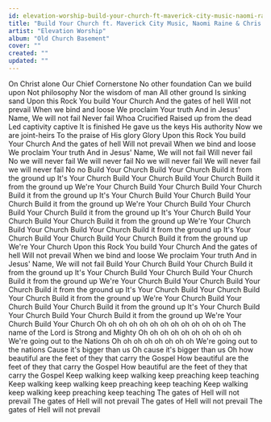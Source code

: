 ```yaml
---
id: elevation-worship-build-your-church-ft-maverick-city-music-naomi-raine-chris-brown
title: "Build Your Church ft. Maverick City Music, Naomi Raine & Chris Brown"
artist: "Elevation Worship"
album: "Old Church Basement"
cover: ""
created: ""
updated: ""
---
```


On Christ alone
Our Chief Cornerstone
No other foundation
Can we build upon
Not philosophy
Nor the wisdom of man
All other ground
Is sinking sand
Upon this Rock
You build Your Church
And the gates of hell
Will not prevail
When we bind and loose
We proclaim Your truth
And in Jesus' Name,
We will not fail
Never fail
Whoa
Crucified
Raised up from the dead
Led captivity captive
It is finished
He gave us the keys
His authority
Now we are joint-heirs
To the praise of His glory
Glory
Upon this Rock
You build Your Church
And the gates of hell
Will not prevail
When we bind and loose
We proclaim Your truth
And in Jesus' Name,
We will not fail
Will never fail
No we will never fail
We will never fail
No we will never fail
We will never fail we will never fail
No no
Build Your Church
Build Your Church
Build it from the ground up
It's Your Church
Build Your Church
Build Your Church
Build it from the ground up
We're Your Church
Build Your Church
Build Your Church
Build it from the ground up
It's Your Church
Build Your Church
Build Your Church
Build it from the ground up
We're Your Church
Build Your Church
Build Your Church
Build it from the ground up
It's Your Church
Build Your Church
Build Your Church
Build it from the ground up
We're Your Church
Build Your Church
Build Your Church
Build it from the ground up
It's Your Church
Build Your Church
Build Your Church
Build it from the ground up
We're Your Church
Upon this Rock
You build Your Church
And the gates of hell
Will not prevail
When we bind and loose
We proclaim Your truth
And in Jesus' Name,
We will not fail
Build Your Church
Build Your Church
Build it from the ground up
It's Your Church
Build Your Church
Build Your Church
Build it from the ground up
We're Your Church
Build Your Church
Build Your Church
Build it from the ground up
It's Your Church
Build Your Church
Build Your Church
Build it from the ground up
We're Your Church
Build Your Church
Build Your Church
Build it from the ground up
It's Your Church
Build Your Church
Build Your Church
Build it from the ground up
We're Your Church
Build Your Church
Oh oh oh oh oh oh oh oh oh oh oh oh oh
The name of the Lord is Strong and Mighty
Oh oh oh oh oh oh oh oh oh oh
We're going out to the Nations
Oh oh oh oh oh oh oh oh
We're going out to the nations
Cause it's bigger than us
Oh cause it's bigger than us
Oh how beautiful are the feet of they that carry the Gospel
How beautiful are the feet of they that carry the Gospel
How beautiful are the feet of they that carry the Gospel
Keep walking keep walking keep preaching keep teaching
Keep walking keep walking keep preaching keep teaching
Keep walking keep walking keep preaching keep teaching
The gates of Hell will not prevail
The gates of Hell will not prevail
The gates of Hell will not prevail
The gates of Hell will not prevail